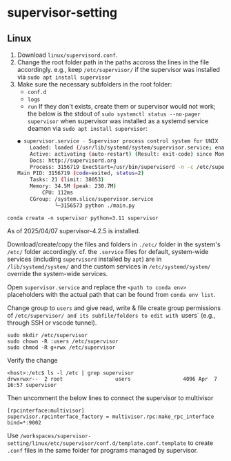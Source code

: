 # supervisor-setting

## Linux
1. Download `linux/supervisord.conf`.
2. Change the root folder path in the paths accross the lines in the file accordingly. e.g., keep `/etc/supervisor/` if the supervisor was installed via `sudo apt install supervisor` 
3. Make sure the necessary subfolders in the root folder:
    - `conf.d`
    - `logs`
    - `run`
    If they don't exists, create them or supervisor would not work; the below is the stdout of `sudo systemctl status --no-pager supervisor` when supervisor was installed as a systemd service deamon via `sudo apt install supervisor`:
    ```bash
    ● supervisor.service - Supervisor process control system for UNIX
        Loaded: loaded (/usr/lib/systemd/system/supervisor.service; enabled; preset: enabled)
        Active: activating (auto-restart) (Result: exit-code) since Mon 2025-03-10 15:40:12 MDT; 6s ago
        Docs: http://supervisord.org
        Process: 3156719 ExecStart=/usr/bin/supervisord -n -c /etc/supervisor/supervisord.conf (code=exited, status=2)
    Main PID: 3156719 (code=exited, status=2)
        Tasks: 21 (limit: 38053)
        Memory: 34.5M (peak: 230.7M)
            CPU: 112ms
        CGroup: /system.slice/supervisor.service
                └─3156573 python ./main.py
    ```

```
conda create -n supervisor python=3.11 supervisor
```

As of 2025/04/07 supervisor-4.2.5 is installed.

Download/create/copy the files and folders in `./etc/` folder in the system's `/etc/` folder accordingly.
cf. the `.service` files for default, system-wide services (including `supervisord` installed by `apt`) are in `/lib/systemd/system/` and the custom services in `/etc/systemd/system/` override the system-wide services.

Open `supervisor.service` and replace the `<path to conda env>` placeholders with the actual path that can be found from `conda env list`.

Change group to `users` and give read, write & file create group permissions of `/etc/supervisor/ and its subfile/folders to edit with `users` (e.g., through SSH or vscode tunnel). 
```
sudo mkdir /etc/supervisor
sudo chown -R :users /etc/supervisor
sudo chmod -R g+rwx /etc/supervisor
```
Verify the change
```
<host>:/etc$ ls -l /etc | grep supervisor
drwxrwxr--  2 root                 users                 4096 Apr  7 16:57 supervisor
```

Then uncomment the below lines to connect the supervisor to multivisor
```
[rpcinterface:multivisor]
supervisor.rpcinterface_factory = multivisor.rpc:make_rpc_interface
bind=*:9002
```

Use `/workspaces/supervisor-setting/linux/etc/supervisor/conf.d/template.conf.template` to create `.conf` files in the same folder for programs managed by supervisor.
